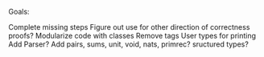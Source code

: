 Goals:

Complete missing steps
Figure out use for other direction of correctness proofs?
Modularize code with classes
Remove tags
User types for printing
Add Parser?
Add pairs, sums, unit, void, nats, primrec? sructured types?
